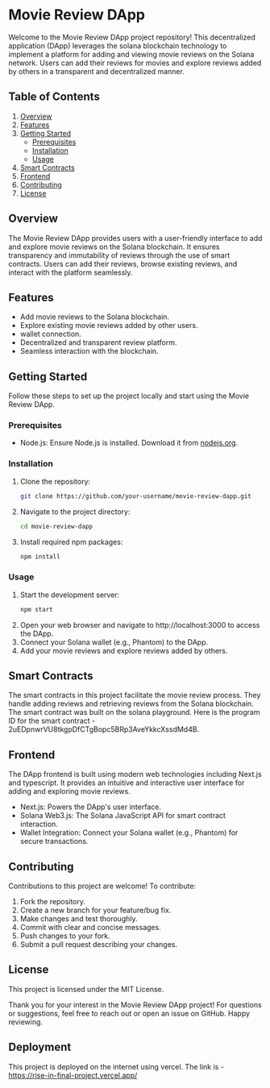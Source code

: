 # Movie Review DApp

Welcome to the Movie Review DApp project repository! This decentralized application (DApp) leverages the solana blockchain technology to implement a platform for adding and viewing movie reviews on the Solana network. Users can add their reviews for movies and explore reviews added by others in a transparent and decentralized manner.

## Table of Contents
1. [Overview](#overview)
2. [Features](#features)
3. [Getting Started](#getting-started)
    - [Prerequisites](#prerequisites)
    - [Installation](#installation)
    - [Usage](#usage)
4. [Smart Contracts](#smart-contracts)
5. [Frontend](#frontend)
6. [Contributing](#contributing)
7. [License](#license)

## Overview
The Movie Review DApp provides users with a user-friendly interface to add and explore movie reviews on the Solana blockchain. It ensures transparency and immutability of reviews through the use of smart contracts. Users can add their reviews, browse existing reviews, and interact with the platform seamlessly.

## Features
- Add movie reviews to the Solana blockchain.
- Explore existing movie reviews added by other users.
- wallet connection.
- Decentralized and transparent review platform.
- Seamless interaction with the blockchain.

## Getting Started
Follow these steps to set up the project locally and start using the Movie Review DApp.

### Prerequisites
- Node.js: Ensure Node.js is installed. Download it from [nodejs.org](https://nodejs.org/).

### Installation
1. Clone the repository:
    ```bash
    git clone https://github.com/your-username/movie-review-dapp.git
    ```
2. Navigate to the project directory:
    ```bash
    cd movie-review-dapp
    ```
3. Install required npm packages:
    ```bash
    npm install
    ```

### Usage
1. Start the development server:
    ```bash
    npm start
    ```
2. Open your web browser and navigate to http://localhost:3000 to access the DApp.
3. Connect your Solana wallet (e.g., Phantom) to the DApp.
4. Add your movie reviews and explore reviews added by others.

## Smart Contracts
The smart contracts in this project facilitate the movie review process. They handle adding reviews and retrieving reviews from the Solana blockchain. The smart contract was built on the solana playground. Here is the program ID for the smart contract - 2uEDpnwrVU8tkgpDfCTgBopc5BRp3AveYkkcXssdMd4B.


## Frontend
The DApp frontend is built using modern web technologies including Next.js and typescript. It provides an intuitive and interactive user interface for adding and exploring movie reviews.

- Next.js: Powers the DApp's user interface.
- Solana Web3.js: The Solana JavaScript API for smart contract interaction.
- Wallet Integration: Connect your Solana wallet (e.g., Phantom) for secure transactions.

## Contributing
Contributions to this project are welcome! To contribute:
1. Fork the repository.
2. Create a new branch for your feature/bug fix.
3. Make changes and test thoroughly.
4. Commit with clear and concise messages.
5. Push changes to your fork.
6. Submit a pull request describing your changes.

## License
This project is licensed under the MIT License.

Thank you for your interest in the Movie Review DApp project! For questions or suggestions, feel free to reach out or open an issue on GitHub. Happy reviewing. 

## Deployment
This project is deployed on the internet using vercel. The link is - https://rise-in-final-project.vercel.app/

